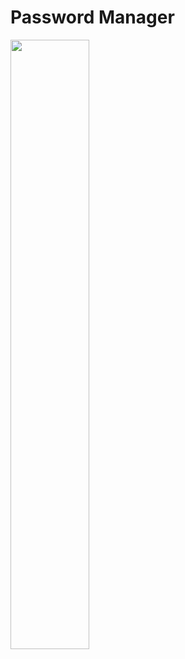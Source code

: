 
# Password Manager

<img src="https://github.com/aps08/py25/blob/main/assets/passwordmanager.gif" width="50%">

